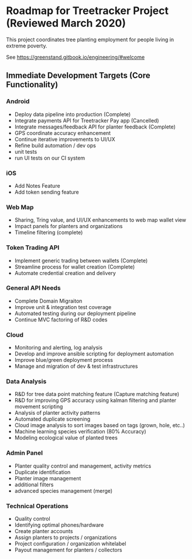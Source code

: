 # Roadmap for Treetracker Project (Reviewed March 2020)

This project coordinates tree planting employment for people living in extreme poverty.

See https://greenstand.gitbook.io/engineering/#welcome

## Immediate Development Targets (Core Functionality)

### Android

+ Deploy data pipeline into production (Complete)
+ Integrate payments API for Treetracker Pay app (Cancelled)
+ Integrate messages/feedback API for planter feedback (Complete)
+ GPS coordinate accuracy enhancement
+ Continue iterative improvements to UI/UX
+ Refine build automation / dev ops
+  unit tests 
+  run UI tests on our CI system

### iOS

+ Add Notes Feature
+ Add token sending feature

### Web Map

+ Sharing, Tring value, and UI/UX enhancements to web map wallet view
+ Impact panels for planters and organizations
+ Timeline filtering (complete)

### Token Trading API

+ Implement generic trading between wallets (Complete)
+ Streamline process for wallet creation (Complete)
+ Automate credential creation and delivery

### General API Needs

+ Complete Domain Migraiton
+ Improve unit & integration test coverage
+ Automated testing during our deployment pipeline
+ Continue MVC factoring of R&D codes

### Cloud

+ Monitoring and alerting, log analysis
+ Develop and improve ansible scripting for deployment automation
+ Improve blue/green deployment process
+ Manage and migration of dev & test infrastructures

### Data Analysis

+ R&D for tree data point matching feature (Capture matching feature)
+ R&D for improving GPS accuracy using kalman filtering and planter movement scripting
+ Analysis of planter activity patterns
+ Automated duplicate screening
+ Cloud image analysis to sort images based on tags (grown, hole, etc..)
+ Machine learning species verification (80% Accuracy)
+ Modeling ecological value of planted trees

### Admin Panel
+ Planter quality control and management, activity metrics
+ Duplicate identification
+ Planter image management
+ additional filters
+ advanced species management (merge)

### Technical Operations
+ Quality control
+ Identifying optimal phones/hardware
+ Create planter accounts
+ Assign planters to projects / organizations
+ Project configuration / organization whitelabel
+ Payout management for planters / collectors
